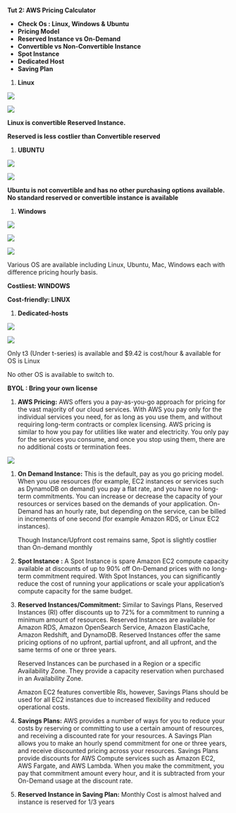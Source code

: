 
**Tut 2: AWS Pricing Calculator**

- **Check Os : Linux, Windows & Ubuntu**
- **Pricing Model**
- **Reserved Instance vs On-Demand**
- **Convertible vs Non-Convertible Instance**
- **Spot Instance**
- **Dedicated Host**
- **Saving Plan**

1. **Linux**

![](Aspose.Words.13347577-4dfa-4ea5-8630-f23cce7d5fa2.001.png)

![](Aspose.Words.13347577-4dfa-4ea5-8630-f23cce7d5fa2.002.png)

**Linux is convertible Reserved Instance.**

**Reserved is less costlier than Convertible reserved**

1. **UBUNTU** 


![](Aspose.Words.13347577-4dfa-4ea5-8630-f23cce7d5fa2.003.png)

![](Aspose.Words.13347577-4dfa-4ea5-8630-f23cce7d5fa2.004.png)

**Ubuntu is not convertible and has no other purchasing options available. No standard reserved or convertible instance is available**

1. **Windows**

![](Aspose.Words.13347577-4dfa-4ea5-8630-f23cce7d5fa2.005.png)

![](Aspose.Words.13347577-4dfa-4ea5-8630-f23cce7d5fa2.006.png)

![](Aspose.Words.13347577-4dfa-4ea5-8630-f23cce7d5fa2.007.png)

Various OS are available including Linux, Ubuntu, Mac, Windows each with difference pricing hourly basis.

**Costliest: WINDOWS**

**Cost-friendly: LINUX**



1. **Dedicated-hosts**

![](Aspose.Words.13347577-4dfa-4ea5-8630-f23cce7d5fa2.008.png)

![](Aspose.Words.13347577-4dfa-4ea5-8630-f23cce7d5fa2.009.png)

Only t3 (Under t-series) is available and $9.42 is cost/hour & available for OS is Linux

No other OS is available to switch to.

**BYOL : Bring your own license**


1. **AWS Pricing:** AWS offers you a pay-as-you-go approach for pricing for the vast majority of our cloud services. With AWS you pay only for the individual services you need, for as long as you use them, and without requiring long-term contracts or complex licensing. AWS pricing is similar to how you pay for utilities like water and electricity. You only pay for the services you consume, and once you stop using them, there are no additional costs or termination fees.

![](Aspose.Words.13347577-4dfa-4ea5-8630-f23cce7d5fa2.010.png)

1. **On Demand Instance:** This is the default, pay as you go pricing model. When you use resources (for example, EC2 instances or services such as DynamoDB on demand) you pay a flat rate, and you have no long-term commitments. You can increase or decrease the capacity of your resources or services based on the demands of your application. On-Demand has an hourly rate, but depending on the service, can be billed in increments of one second (for example Amazon RDS, or Linux EC2 instances).

   Though Instance/Upfront cost remains same, Spot is slightly costlier than On-demand monthly

1. **Spot Instance :** A Spot Instance is spare Amazon EC2 compute capacity available at discounts of up to 90% off On-Demand prices with no long-term commitment required. With Spot Instances, you can significantly reduce the cost of running your applications or scale your application’s compute capacity for the same budget.

 

1. **Reserved Instances/Commitment:** Similar to Savings Plans, Reserved Instances (RI) offer discounts up to 72% for a commitment to running a minimum amount of resources. Reserved Instances are available for Amazon RDS, Amazon OpenSearch Service, Amazon ElastiCache, Amazon Redshift, and DynamoDB. Reserved Instances offer the same pricing options of no upfront, partial upfront, and all upfront, and the same terms of one or three years.

   Reserved Instances can be purchased in a Region or a specific Availability Zone. They provide a capacity reservation when purchased in an Availability Zone.

   Amazon EC2 features convertible RIs, however, Savings Plans should be used for all EC2 instances due to increased flexibility and reduced operational costs.


1. **Savings Plans:** AWS provides a number of ways for you to reduce your costs by reserving or committing to use a certain amount of resources, and receiving a discounted rate for your resources. A Savings Plan allows you to make an hourly spend commitment for one or three years, and receive discounted pricing across your resources. Savings Plans provide discounts for AWS Compute services such as Amazon EC2, AWS Fargate, and AWS Lambda. When you make the commitment, you pay that commitment amount every hour, and it is subtracted from your On-Demand usage at the discount rate.

1. **Reserved Instance in Saving Plan:** Monthly Cost is almost halved and instance is reserved for 1/3 years

